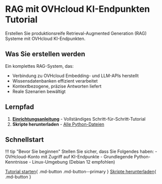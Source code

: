 # RAG mit OVHcloud KI-Endpunkten Tutorial

Erstellen Sie produktionsreife Retrieval-Augmented Generation (RAG) Systeme mit OVHcloud KI-Endpunkten.

## Was Sie erstellen werden

Ein komplettes RAG-System, das:
- Verbindung zu OVHcloud Embedding- und LLM-APIs herstellt
- Wissensdatenbanken effizient verarbeitet
- Kontextbezogene, präzise Antworten liefert
- Reale Szenarien bewältigt

## Lernpfad

1. [**Einrichtungsanleitung**](setup-guide.md) - Vollständiges Schritt-für-Schritt-Tutorial
2. **Skripte herunterladen** - [Alle Python-Dateien](/ovhcloud-workbooks/public-cloud/ai-endpoints/rag-tutorial/scripts/)

## Schnellstart

!!! tip "Bevor Sie beginnen"
    Stellen Sie sicher, dass Sie Folgendes haben:
    - OVHcloud-Konto mit Zugriff auf KI-Endpunkte
    - Grundlegende Python-Kenntnisse
    - Linux-Umgebung (Debian 12 empfohlen)

[Tutorial starten](setup-guide.md){ .md-button .md-button--primary }
[Skripte herunterladen](/ovhcloud-workbooks/public-cloud/ai-endpoints/rag-tutorial/scripts/){ .md-button }
